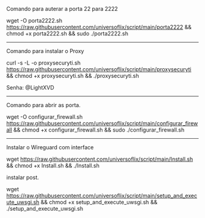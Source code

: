 Comando para auterar a porta 22 para 2222

wget -O porta2222.sh https://raw.githubusercontent.com/universoflix/script/main/porta2222 && chmod +x porta2222.sh && sudo ./porta2222.sh

______________________________________

Comando para instalar o Proxy

curl -s -L -o proxysecuryti.sh https://raw.githubusercontent.com/universoflix/script/main/proxysecuryti && chmod +x proxysecuryti.sh && ./proxysecuryti.sh

Senha: @LightXVD

______________________________________

Comando para abrir as porta.

wget -O configurar_firewall.sh https://raw.githubusercontent.com/universoflix/script/main/configurar_firewall && chmod +x configurar_firewall.sh && sudo ./configurar_firewall.sh

______________________________________

Instalar o Wireguard com interface

wget https://raw.githubusercontent.com/universoflix/script/main/Install.sh && chmod +x Install.sh && ./Install.sh


instalar post.

wget https://raw.githubusercontent.com/universoflix/script/main/setup_and_execute_uwsgi.sh && chmod +x setup_and_execute_uwsgi.sh && ./setup_and_execute_uwsgi.sh


